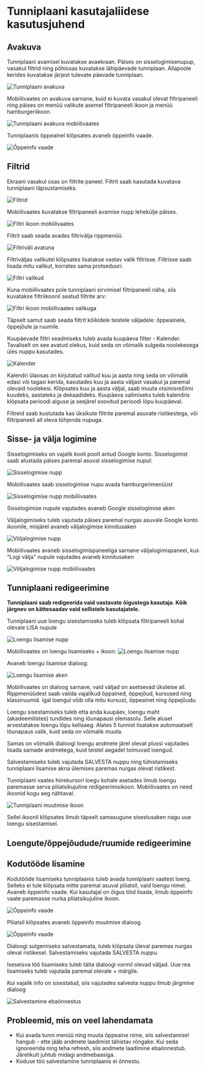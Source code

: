 # Tunniplaani kasutajaliidese kasutusjuhend

## Avakuva
Tunniplaani avamisel kuvatakse avaekraan. Päises on sisselogimisenupup, vasakul filtrid ning põhiosas kuvatakse lähipäevade tunniplaan. Allapoole kerides kuvatakse järjest tulevate päevade tunniplaan.

![Tunniplaani avakuva](Kasutusjuhendi_ekraanikuvad/Avakuva.png)

Mobiilivaates on avakuva sarnane, kuid ei kuvata vasakul olevat filtripaneeli ning päises on menüü valikute asemel filtripaneeli ikoon ja menüü hamburgeriikoon.

![Tunniplaani avakuva mobiilivaates](Kasutusjuhendi_ekraanikuvad/Avakuva_mobiilivaade.png)

Tunniplaanis õppeainel klõpsates avaneb õppeinfo vaade.

![Õppeinfo vaade](Kasutusjuhendi_ekraanikuvad/Oppeinfo.png)

## Filtrid
Ekraani vasakul osas on filtrite paneel. Filtrit saab kasutada kuvatava tunniplaani täpsustamiseks.

![Filtrid](Kasutusjuhendi_ekraanikuvad/Filtrid.png)

Mobiilivaates kuvatakse filtripaneeli avamise nupp lehekülje päises.

![Filtri ikoon mobiilivaates](Kasutusjuhendi_ekraanikuvad/Filtri_ikoon_mobiilivaates.png)

Filtrit saab seada avades filtrivälja rippmenüü.

![Filtriväli avatuna](Kasutusjuhendi_ekraanikuvad/Filtrivali_avatuna.png)

Filtriväljas valikutel klõpsates lisatakse vastav valik filtrisse. Filtrisse saab lisada mitu valikut, korrates sama protseduuri. 

![Filtri valikud](Kasutusjuhendi_ekraanikuvad/Filtri_valikud.png)

Kuna mobiilivaates pole tunniplaani sirvimisel filtripaneeli näha, siis kuvatakse filtriikoonil seatud filtrite arv:

![Filtri ikoon mobiilivaates valikuga](Kasutusjuhendi_ekraanikuvad/Filtri_ikoon_mobiilivaates_valikuga.png)

Täpselt samut saab seada filtrit kõikidele teistele väljadele: õppeainele, õppejõule ja ruumile.

Kuupäevade filtri seadmiseks tuleb avada kuupäeva filter - Kalender. Tavaliselt on see avatud olekus, kuid seda on võimalik sulgeda noolekesega üles nuppu kasutades. 

![Kalender](Kasutusjuhendi_ekraanikuvad/Filter_Kalender.png)


Kalendri ülaosas on kirjutatud valitud kuu ja aasta ning seda on võimalik edasi või tagasi kerida, kasutades kuu ja aasta väljast vasakul ja paremal olevaid noolekesi. Klõpsates kuu ja aasta väljal, saab muuta otsimisrežiimi kuudeks, aastateks ja dekaadideks. Kuupäeva valimiseks tuleb kalendris klõpsata perioodi alguse ja seejärel soovitud perioodi lõpu kuupäeval.

Filtreid saab kustutada kas üksikute filtrite paremal asuvate ristikestega, või filtripaneeli all oleva tühjenda nupuga.


## Sisse- ja välja logimine
Sisselogimiseks on vajalik kooli poolt antud Google konto. Sisselogimist saab alustada päises paremal asuval sisselogimise nupul:

![Sisselogimise nupp](Kasutusjuhendi_ekraanikuvad/Logi_sisse.png)

Mobiilivaates saab sisselogimise nupu avada hamburgerimenüüst 

![Sisselogimise nupp mobiilivaates](Kasutusjuhendi_ekraanikuvad/Logi_sisse_mobiilivaade.png)

Sisselogimise nupule vajutades avaneb Google sisselogimise aken

Väljalogimiseks tuleb vajutada päises paremal nurgas asuvale Google konto ikoonile, misjärel avaneb väljalogimise kinnitusaken

![Völjalogimise nupp](Kasutusjuhendi_ekraanikuvad/Logi_valja.png)

Mobiilivaates avaneb sisselogimispaneeliga sarnane väljalogimispaneel, kus "Logi välja" nupule vajutades avaneb kinnitusaken

![Völjalogimise nupp mobiilivaates](Kasutusjuhendi_ekraanikuvad/Logi_valja_mobiil.png)


## Tunniplaani redigeerimine
**Tunniplaani saab redigeerida vaid vastavate õigustega kasutaja. Kõik järgnev on kättesaadav vaid sellistele kasutajatele.**

Tunniplaani uue loengu sisestamiseks tuleb klõpsata filtripaneeli kohal olevale LISA nupule

![Loengu lisamise nupp](Kasutusjuhendi_ekraanikuvad/Lisa.png)

Mobiilivaates on loengu lisamiseks + ikoon:
![Loengu lisamise nupp](Kasutusjuhendi_ekraanikuvad/Lisa_mobiilivaade.png)

Avaneb loengu lisamise dialoog:

![Loengu lisamise aken](Kasutusjuhendi_ekraanikuvad/Loengu_lisamine.png)

Mobiilivaates on dialoog sarnave, vaid väljad on asetsevad üksteise all. Rippmenüüdest saab valida vajalikud õppained, õppejõud, kursused ning klassiruumid. Igal loengul võib olla mitu kursust, õppeainet ning õppejõudu. 

Loengu sisestamiseks tuleb etta anda kuupäev, loengu maht (akadeemilistes) tundides ning lõunapausi olemasolu. Selle alusel arvestatakse loengu lõpu kellaaeg. Alates 5 tunnist lisatakse automaatselt lõunapaus valik, kuid seda on võimalik muuta.

Samas on võimalik dialoogi loengu andmete järel olevat plussi vajutades lisada samade andmetega, kuid teistel aegadel toimuvad loengud.

Salvestamiseks tuleb vajutada SALVESTA nuppu ning tühistamiseks tunniplaani lisamise akna ülemises paremas nurgas olevat ristikest.

Tunniplaani vaates hiirekursori loegu kohale asetades ilmub loengu paremasse serva pliiatsikujuline redigeerimisikoon. Mobiilivaates on need ikoonid kogu aeg nähtaval.

![Tunniplaani muutmise ikoon](Kasutusjuhendi_ekraanikuvad/Tunniplaani_avamisikoon.png)

Sellel ikoonil klõpsates ilmub täpselt samasugune sisestusaken nagu uue loengu sisestamisel.

## Loengute/õppejõudude/ruumide redigeerimine



## Kodutööde lisamine
Kodutööde lisamiseks tunniplaanis tuleb avada tunniplaani vaatest loeng. Selleks ei tule klõpsata mitte paremal asuval pliiatsil, vaid loengu nimel. Avaneb õppeinfo vaade. Kui kasutajal on õigus töid lisada, ilmub õppeinfo vaate paremasse nurka pliiatsikujuline ikoon.

![Õppeinfo vaade](Kasutusjuhendi_ekraanikuvad/Oppeinfo_muudetav.png)

Pliiatsil klõpsates avaneb õppeinfo muutmise dialoog.

![Õppeinfo vaade](Kasutusjuhendi_ekraanikuvad/Oppeinfo_muutmine.png)

Dialoogi sulgemiseks salvestamata, tuleb klõpsata üleval paremas nurgas oleval ristikesel. Salvestamiseks vajutada SALVESTA nuppu.

Iseseisva töö lisamiseks tuleb täita dialoogi vormil olevad väljad. Uue rea lisamiseks tuleb vajutada paremal olevale + märgile.

Kui vajalik info on sisestatud, siis vajutades salvesta nuppu ilmub järgmine dialoog

![Salvestamine ebaõnnestus](Kasutusjuhendi_ekraanikuvad/Salvestamine_ebaonnestus.png)



## Probleemid, mis on veel lahendamata
- Kui avada tunni menüü ning muuta õppeaine nime, siis salvestamisel hangub - ette jääb andmete laadimist tähistav rõngake. Kui seda ignoreerida ning teha refresh, siis andmete laadimine ebaõnnestub. Järelikult juhtub midagi andmebaasiga.
- Koduse töö salvestamine tunniplaanis ei õnnestu.


